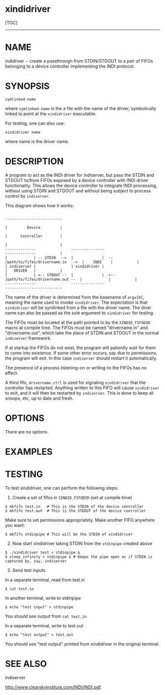 xindidriver
==========

[TOC]

------------------------------------------------------------------------

# NAME

indidriver − create a passthrough from STDIN/STDOUT to a pair of FIFOs belonging to a device controller implementing the INDI protocol.

# SYNOPSIS 
```
symlinked-name
```
where `symlinked-name` is the a file with the name of the driver, symbolically linked to point at the `xindidriver` executable.

For testing, one can also use:
```
xindidriver name
```
where name is the driver name.

# DESCRIPTION

A program to act as the INDI driver for indiserver, but pass the STDIN and STDOUT to/from FIFOs exposed by a device controller with INDI driver functionality. This allows the device controller to integrate INDI processing, without using STDIN and STDOUT and without being subject to process control by `indiserver`.

This diagram shows how it works:
```
                                                                                     --------------------------
                                                                                     |         Device         |
                                                                                     |      Controller        |
                                                                                     |                        |
--------------                ---------------                                        --------------           |
|            | -- STDIN  -->  |             |  -- /path/to/fifos/drivername.in  -->  |    INDI    |           |
| indiserver |                | xindidriver |                                        |   DRIVER   |           |
|            | <-- STDOUT --  |             |  <-- /path/to/fifos/drivername.out --  |            |           |
--------------                ---------------                                        --------------------------
```

The name of the driver is determined from the basename of `argv[0]`, meaning the name used to invoke `xindidriver`.   The expectation is that `xindidriver` will be symlinked from a file with the driver name.  The diver name can also be passed as the sole argument to `xindidriver` for testing.

The FIFOs must be located at the path pointed to by the `XINDID_FIFODIR` macro at compile time.  The FIFOs must be named "drivername.in" and "drivername.out", which take the place of STDIN and STDOUT in the normal `indiserver` framework.

If at startup the FIFOs do not exist, the program will patiently wait for them to come into existence.  If some other error occurs, say due to permissions, the program will exit.  In this case `indiserver` should restart it automatically.

The presence of a process listening-on or writing-to the FIFOs has no effect.

A third fifo, `drivername.ctrl` is used for signaling `xindidriver` that the controller has restarted.  Anything written to this FIFO will cause `xindidriver` to exit, and it will then be restarted by `indiserver`.  This is done to keep all snoops, etc, up to date and fresh.


# OPTIONS 

There are no options.

# EXAMPLES



# TESTING

To test xindidriver, one can perform the following steps:

1) Create a set of fifos in `SINDID_FIFODIR` (set at compile time)
```
$ mkfifo test.in   # This is the STDIN of the device controller
$ mkfifo test.out  # This is the STDOUT of the device controller
```
Make sure to set permissions appropriately.  Make another FIFO anywhere you want:
```
$ mkfifo stdinpipe # This will be the STDIN of xindidriver
```

2) Now start xindidriver taking STDIN from the `stdinpipe` created above
```
$ ./xindidriver test < stdinpipe &
$ sleep infinity > stdinpipe & # Keeps the pipe open as if STDIN is captured by, say, indiserver
```

3) Send test inputs

In a separate terminal, read from test.in
```
$ cat test.in
```

In another terminal, write to stdinpipe
```
$ echo "test input" > stdinpipe
```

You should see output from `cat test.in`

In a separate terminal, write to test.out
```
$ echo "test output" > test.out
```

You should see "test output" printed from xindidriver in the original terminal.


# SEE ALSO

indiserver

http://www.clearskyinstitute.com/INDI/INDI.pdf.
